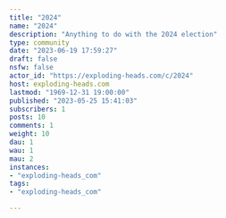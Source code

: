```yaml
---
title: "2024" 
name: "2024"
description: "Anything to do with the 2024 election"
type: community
date: "2023-06-19 17:59:27"
draft: false
nsfw: false
actor_id: "https://exploding-heads.com/c/2024"
host: exploding-heads.com
lastmod: "1969-12-31 19:00:00"
published: "2023-05-25 15:41:03"
subscribers: 1
posts: 10
comments: 1
weight: 10
dau: 1
wau: 1
mau: 2
instances:
- "exploding-heads_com"
tags: 
- "exploding-heads_com"

---
```

